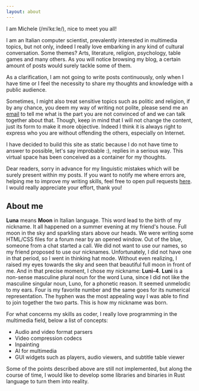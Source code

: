 ```yaml
---
layout: about
---
```


I am Michele (/miˈkɛːle/), nice to meet you all!

I am an Italian computer scientist, prevalently interested in multimedia topics,
but not only, indeed I really love embarking in any kind of cultural conversation.
Some themes? Arts, literature, religion, psychology, table games and many others.
As you will notice browsing my blog, a certain amount of posts would surely
tackle some of them.

As a clarification, I am not going to write posts continuously,
only when I have time or I feel the necessity to share my thoughts and knowledge
with a public audience.

Sometimes, I might also treat sensitive topics such as politic and religion, if
by any chance, you deem my way of writing not polite, please send me an
[email](luni-4@hotmail.it) to tell me what is the part you are not convinced of
and we can talk together about that.
Though, keep in mind that I will not change the content, just its form to make
it more objective. Indeed I think it is always right to express who you are
without offending the others, especially on Internet.

I have decided to build this site as static because I do not have time to answer
to possible, let's say improbable :), replies in a serious way.
This virtual space has been conceived as a container for my thoughts.

Dear readers, sorry in advance for my linguistic mistakes which will be surely
present within my posts. If you want to notify me where errors are, helping me
to improve my writing skills, feel free to open pull requests
[here](https://github.com/Luni-4/luni-4.github.io). I would really appreciate
your effort, thank you!

## About me

**Luna** means **Moon** in Italian language. This word lead to the birth
of my nickname.
It all happened on a summer evening at my friend's house.
Full moon in the sky and sparkling stars above our heads. We were writing some
HTML/CSS files for a forum near by an opened window.
Out of the blue, someone from a chat started a call. We did not want to use our
names, so my friend proposed to use our nicknames. Unfortunately, I did not have
one in that period, so I went in thinking hat mode. Without even realizing, I
raised my eyes towards the sky and seen that beautiful full moon in front of me.
And in that precise moment, I chose my nickname: **Luni-4**.
**Luni** is a non-sense masculine plural noun for the word Luna, since I did not
like the masculine singular noun, Luno, for a phonetic reason. It seemed
unmelodic to my ears.
Four is my favorite number and the same goes for its numerical representation.
The hyphen was the most appealing way I was able to find to join together the
two parts.
This is how my nickname was born.

For what concerns my skills as coder, I really love programming in the
multimedia field, below a list of concepts:

- Audio and video format parsers
- Video compression codecs
- Inpainting
- AI for multimedia
- GUI widgets such as players, audio viewers, and subtitle table viewer

Some of the points described above are still not implemented, but along the
course of time, I would like to develop some libraries and binaries in Rust
language to turn them into reality.
